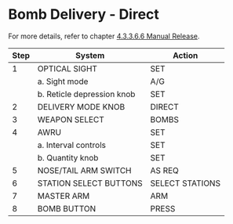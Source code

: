 # Bomb Delivery - Direct

For more details, refer to chapter [4.3.3.6.6 Manual Release](../stores/air_to_ground/bombs/employment/manual_release.md).

| Step | System                     | Action          |
|------|----------------------------|-----------------|
| 1    | OPTICAL SIGHT              | SET             |
|      | a. Sight mode              | A/G             |
|      | b. Reticle depression knob | SET             |
| 2    | DELIVERY MODE KNOB         | DIRECT          |
| 3    | WEAPON SELECT              | BOMBS           |
| 4    | AWRU                       | SET             |
|      | a. Interval controls       | SET             |
|      | b. Quantity knob           | SET             |
| 5    | NOSE/TAIL ARM SWITCH       | AS REQ          |
| 6    | STATION SELECT BUTTONS     | SELECT STATIONS |
| 7    | MASTER ARM                 | ARM             |
| 8    | BOMB BUTTON                | PRESS           |
